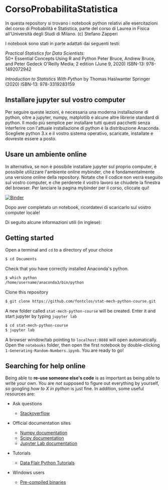 # CorsoProbabilitaStatistica
In questa repository si trovano i notebook python relativi alle esercitazioni del corso di Probabilità e Statistica, parte del corso di Laurea in Fisica all'Università degli Studi di Milano.
(c) Stefano Zapperi


I notebook sono stati in parte adattati dai seguenti testi:

*Practical Statistics for Data Scientists:*  
50+ Essential Concepts Using R and Python
Peter Bruce, Andrew Bruce, and Peter Gedeck
O'Reilly Media; 2 edition (June 9, 2020)
ISBN-13: 978-1492072942


*Introduction to Statistics With Python*
by Thomas Haslwanter 
Springer (2020)
ISBN-13: 978-3319283159 


## Installare jupyter sul vostro computer

Per seguire queste lezioni, è necessaria una moderna installazione di python, oltre a jupyter, numpy, matplotlib e alcune altre librerie  standard di python. Il modo più semplice per installare tutti questi pacchetti senza interferire con l'attuale installazione di python è la distribuzione Anaconda. Scegliete python 3.x e il vostro sistema operativo, scaricate, installate e dovreste essere a posto.

## Usare un ambiente online

In alternativa, se non è possibile installare jupyter sul proprio computer, è possibile utilizzare l'ambiente online mybinder, che è fondamentalmente una versione online della repository. Notate che il codice non verrà eseguito sul vostro computer, e che perderete il vostro lavoro se chiudete la finestra del browser. Per lanciare la pagina mybinder per il corso, cliccate qui! 

[![Binder](https://mybinder.org/badge_logo.svg)](https://mybinder.org/v2/gh/SZapperi/CorsoProbabilitaStatistica/master?urlpath=lab)

Dopo aver completato un notebook, ricordatevi di scaricarlo sul vostro computer locale!

Di seguito alcune informazioni utili (in inglese):

## Getting started
Open a terminal and `cd` to a directory of your choice
```bash
$ cd Documents
```
Check that you have correctly installed Anaconda's python. 
```bash
$ which python
/home/username/anaconda3/bin/python
```
Clone this repository
```bash
$ git clone https://github.com/fontclos/stat-mech-python-course.git
```
A new folder called `stat-mech-python-course` will be created. Enter it and start jupyter by typing `jupyter lab`
```bash
$ cd stat-mech-python-course
$ jupyter lab
```
A browser window/tab pointing to `localhost:8888` will open automatically. Open the `notebooks` folder, then open the first notebook by double-clicking `1-Generating-Random-Numbers.ipynb`. You are ready to go!


## Searching for help online
Being able to **re-use someone else's code** is as important as being able to write your own. You are *not* supposed to figure out everything by yourself, so googling *how to X in python* is just fine. In addition, some useful resources are:

+ Ask questions
  + [Stackoverflow](https://stackoverflow.com/)

+ Official documentation sites
  + [Numpy documentation](https://docs.scipy.org/doc/numpy/reference/routines.html)
  + [Scipy documentation](https://docs.scipy.org/doc/scipy/reference/)
  + [Jupyter Lab documentation](https://jupyterlab.readthedocs.io/en/stable/)

+ Tutorials
  + [Data Flair Python Tutorials](https://data-flair.training/blogs/python-tutorials-home/)
  
+ Windows users
  + [Pre-compiled binaries](https://www.lfd.uci.edu/~gohlke/pythonlibs/)

